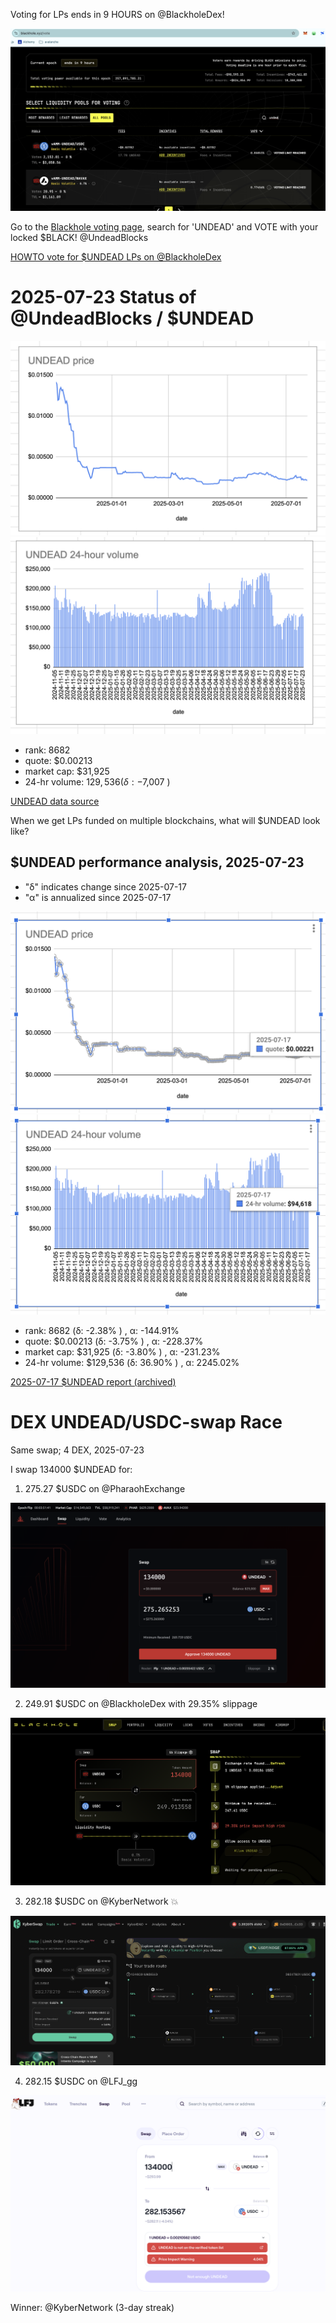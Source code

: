 Voting for LPs ends in 9 HOURS on @BlackholeDex!

![Vote for Blackhole UNDEAD LPs](imgs/01-vote-for-blackhole-undead-lps.png)

Go to the [Blackhole voting page](https://blackhole.xyz/vote), search for 'UNDEAD' and VOTE with your locked $BLACK! @UndeadBlocks 

[HOWTO vote for $UNDEAD LPs on @BlackholeDex]( https://x.com/pivocateur/status/1945637734682341791)
# 2025-07-23 Status of @UndeadBlocks / $UNDEAD 

![$UNDEAD rank](imgs/02a-rank.png) 
![$UNDEAD quote](imgs/02b-quote.png) 
![$UNDEAD market captalization](imgs/02c-cap.png) 
![$UNDEAD 24-hour volume](imgs/02d-vol.png) 

* rank: 8682 
* quote: $0.00213 
* market cap: $31,925 
* 24-hr volume: $129,536 (δ: -$7,007 ) 


[UNDEAD data source](https://www.coingecko.com/en/coins/undead-blocks) 



When we get LPs funded on multiple blockchains, what will $UNDEAD look like? 

## $UNDEAD performance analysis, 2025-07-23 

* "δ" indicates change since 2025-07-17 
* "α" is annualized since 2025-07-17 

![$UNDEAD rank](/blog/snapshot/imgs/01a-rank.png) 
![$UNDEAD quote](/blog/snapshot/imgs/01b-quote.png) 
![$UNDEAD market captalization](/blog/snapshot/imgs/01c-cap.png) 
![$UNDEAD 24-hour volume](/blog/snapshot/imgs/01d-vol.png) 

* rank: 8682 (δ: -2.38% ) , α: -144.91% 
* quote: $0.00213 (δ: -3.75% ) , α: -228.37% 
* market cap: $31,925 (δ: -3.80% ) , α: -231.23% 
* 24-hr volume: $129,536 (δ: 36.90% ) , α: 2245.02% 

[2025-07-17 $UNDEAD report (archived)](https://github.com/pivoteur/biz/tree/main/blog/snapshot) 
# DEX UNDEAD/USDC-swap Race 

Same swap; 4 DEX, 2025-07-23 

I swap 134000 $UNDEAD for: 

1. 275.27 $USDC on @PharaohExchange 

![UNDEAD/USDC swap on Pharaoh](imgs/03a-pharaoh.png) 

2. 249.91 $USDC on @BlackholeDex with 29.35% slippage 

![UNDEAD/USDC swap on Blackhole](imgs/03b-blackhole.png) 

3. 282.18 $USDC on @KyberNetwork 💥 

![UNDEAD/USDC swap on Kyber](imgs/03c-kyber.png) 

4. 282.15 $USDC on @LFJ_gg 

![UNDEAD/USDC swap on LFJ](imgs/03d-lfj.png) 

Winner: @KyberNetwork (3-day streak) 
